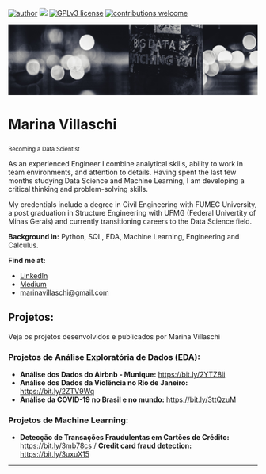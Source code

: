 [![author](https://img.shields.io/badge/author-marinavillaschi-red.svg)](https://www.linkedin.com/in/marinavillaschi) [![](https://img.shields.io/badge/python-3.7+-blue.svg)](https://www.python.org/downloads/release/python-365/) [![GPLv3 license](https://img.shields.io/badge/License-GPLv3-blue.svg)](http://perso.crans.org/besson/LICENSE.html) [![contributions welcome](https://img.shields.io/badge/contributions-welcome-brightgreen.svg?style=flat)](https://github.com/marinavillaschi/first_datascience_mpv/issues)

<p align="center">
  <img src="banner.png" >
</p>

# Marina Villaschi
<sub>Becoming a Data Scientist</sub>

As an experienced Engineer I combine analytical skills, ability to work in team environments, and attention to details. Having spent the last few months studying Data Science and Machine Learning, I am developing a critical thinking and problem-solving skills.

My credentials include a degree in Civil Engineering with FUMEC University, a post graduation in Structure Engineering with UFMG (Federal Univertity of Minas Gerais) and currently transitioning careers to the Data Science field.

**Background in:** Python, SQL, EDA, Machine Learning, Engineering and Calculus.

**Find me at:**

* [LinkedIn](https://www.linkedin.com/in/marinavillaschi)
* [Medium](https://pandascouple.medium.com/)
* marinavillaschi@gmail.com


## Projetos:
Veja os projetos desenvolvidos e publicados por Marina Villaschi

### Projetos de Análise Exploratória de Dados (EDA):

* **Análise dos Dados do Airbnb - Munique:** https://bit.ly/2YTZ8li
* **Análise dos Dados da Violência no Rio de Janeiro:** https://bit.ly/2ZTV9Wq
* **Análise da COVID-19 no Brasil e no mundo:** https://bit.ly/3ttQzuM

### Projetos de Machine Learning:

* **Detecção de Transações Fraudulentas em Cartões de Crédito:** https://bit.ly/3mb78cs / **Credit card fraud detection:** https://bit.ly/3uxuX15


---



